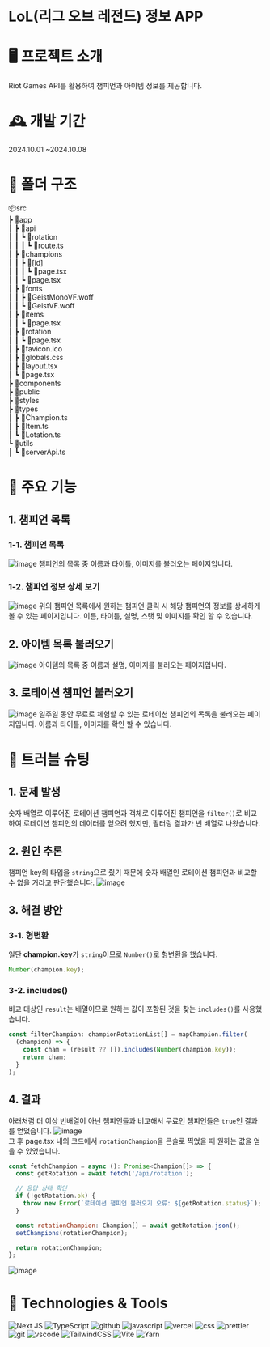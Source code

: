 # LoL(리그 오브 레전드) 정보 APP

# 🖥️ 프로젝트 소개

Riot Games API를 활용하여 챔피언과 아이템 정보를 제공합니다.

# 🕰️ 개발 기간

2024.10.01 ~2024.10.08

# 📂 폴더 구조

📦src  
 ┣ 📂app  
 ┃ ┣ 📂api  
 ┃ ┃ ┗ 📂rotation  
 ┃ ┃ ┃ ┗ 📜route.ts  
 ┃ ┣ 📂champions  
 ┃ ┃ ┣ 📂[id]  
 ┃ ┃ ┃ ┗ 📜page.tsx  
 ┃ ┃ ┗ 📜page.tsx  
 ┃ ┣ 📂fonts  
 ┃ ┃ ┣ 📜GeistMonoVF.woff  
 ┃ ┃ ┗ 📜GeistVF.woff  
 ┃ ┣ 📂items  
 ┃ ┃ ┗ 📜page.tsx  
 ┃ ┣ 📂rotation  
 ┃ ┃ ┗ 📜page.tsx  
 ┃ ┣ 📜favicon.ico  
 ┃ ┣ 📜globals.css  
 ┃ ┣ 📜layout.tsx  
 ┃ ┗ 📜page.tsx  
 ┣ 📂components  
 ┣ 📂public  
 ┣ 📂styles  
 ┣ 📂types  
 ┃ ┣ 📜Champion.ts  
 ┃ ┣ 📜Item.ts  
 ┃ ┗ 📜Lotation.ts  
 ┗ 📂utils  
 ┃ ┗ 📜serverApi.ts

# 🧩 주요 기능

## 1. 챔피언 목록

### 1-1. 챔피언 목록

![image](https://github.com/user-attachments/assets/98adc1f0-8ace-4bd6-97a7-1931d4022f99)
챔피언의 목록 중 이름과 타이틀, 이미지를 불러오는 페이지입니다.

### 1-2. 챔피언 정보 상세 보기

![image](https://github.com/user-attachments/assets/c41646a6-ea88-42d9-bf6a-c72259185726)
위의 챔피언 목록에서 원하는 챔피언 클릭 시 해당 챔피언의 정보를 상세하게 볼 수 있는 페이지입니다. 이름, 타이틀, 설명, 스탯 및 이미지를 확인 할 수 있습니다.

## 2. 아이템 목록 불러오기

![image](https://github.com/user-attachments/assets/6da8b714-d3eb-4a05-b82d-8bc4aa0b2db9)
아이템의 목록 중 이름과 설명, 이미지를 불러오는 페이지입니다.

## 3. 로테이션 챔피언 불러오기

![image](https://github.com/user-attachments/assets/39c424fc-844d-4f7b-987f-c9117f8912b2)
일주일 동안 무료로 체험할 수 있는 로테이션 챔피언의 목록을 불러오는 페이지입니다. 이름과 타이틀, 이미지를 확인 할 수 있습니다.

# 🚨 트러블 슈팅

## 1. 문제 발생

숫자 배열로 이루어진 로테이션 챔피언과 객체로 이루어진 챔피언을 `filter()`로 비교하여 로테이션 챔피언의 데이터를 얻으려 했지만, 필터링 결과가 빈 배열로 나왔습니다.

## 2. 원인 추론

챔피언 key의 타입을 `string`으로 줬기 때문에 숫자 배열인 로테이션 챔피언과 비교할 수 없을 거라고 판단했습니다.
![image](https://github.com/user-attachments/assets/ebd09f42-2024-4eb8-bdf9-e92049830197)

## 3. 해결 방안

### 3-1. 형변환

일단 **champion.key**가 `string`이므로 `Number()`로 형변환을 했습니다.

```js
Number(champion.key);
```

### 3-2. includes()

비교 대상인 `result`는 배열이므로 원하는 값이 포함된 것을 찾는 `includes()`를 사용했습니다.

```js
const filterChampion: championRotationList[] = mapChampion.filter(
  (champion) => {
    const cham = (result ?? []).includes(Number(champion.key));
    return cham;
  }
);
```

## 4. 결과

아래처럼 더 이상 빈배열이 아닌 챔피언들과 비교해서 무료인 챔피언들은 `true`인 결과를 얻었습니다.
![image](https://github.com/user-attachments/assets/8a2cf147-6f0e-4cda-910d-3d91123dab99)  
그 후 page.tsx 내의 코드에서 `rotationChampion`을 콘솔로 찍었을 때 원하는 값을 얻을 수 있었습니다.

```js
const fetchChampion = async (): Promise<Champion[]> => {
  const getRotation = await fetch('/api/rotation');

  // 응답 상태 확인
  if (!getRotation.ok) {
    throw new Error(`로테이션 챔피언 불러오기 오류: ${getRotation.status}`);
  }

  const rotationChampion: Champion[] = await getRotation.json();
  setChampions(rotationChampion);

  return rotationChampion;
};
```

![image](https://github.com/user-attachments/assets/5a2961b2-dc2f-4cc7-be5b-33e80ab8f965)

# 📝 Technologies & Tools

![Next JS](https://img.shields.io/badge/Next-black?style=for-the-badge&logo=next.js&logoColor=white)
![TypeScript](https://img.shields.io/badge/typescript-%23007ACC.svg?style=for-the-badge&logo=typescript&logoColor=white)
![github](https://img.shields.io/badge/GitHub-100000?style=for-the-badge&logo=github&logoColor=white)
![javascript](https://img.shields.io/badge/JavaScript-F7DF1E?style=for-the-badge&logo=JavaScript&logoColor=white)
![vercel](https://img.shields.io/badge/Vercel-000000?style=for-the-badge&logo=vercel&logoColor=white)
![css](https://img.shields.io/badge/CSS-239120?&style=for-the-badge&logo=css3&logoColor=white)
![prettier](https://img.shields.io/badge/prettier-1A2C34?style=for-the-badge&logo=prettier&logoColor=F7BA3E)
![git](https://img.shields.io/badge/GIT-E44C30?style=for-the-badge&logo=git&logoColor=white)
![vscode](https://img.shields.io/badge/Visual_Studio_Code-0078D4?style=for-the-badge&logo=visual%20studio%20code&logoColor=white)
![TailwindCSS](https://img.shields.io/badge/tailwindcss-%2338B2AC.svg?style=for-the-badge&logo=tailwind-css&logoColor=white)
![Vite](https://img.shields.io/badge/vite-%23646CFF.svg?style=for-the-badge&logo=vite&logoColor=white)
![Yarn](https://img.shields.io/badge/yarn-%232C8EBB.svg?style=for-the-badge&logo=yarn&logoColor=white)
